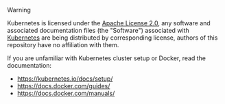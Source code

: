 > [!Warning]
> Kubernetes is licensed under the [Apache License 2.0](https://choosealicense.com/licenses/apache-2.0/#), any software and associated documentation files (the "Software") associated with [Kubernetes](https://github.com/kubernetes/kubernetes) are being distributed by corresponding license, authors of this repository have no affiliation with them.

If you are unfamiliar with Kubernetes cluster setup or Docker, read the documentation:

- https://kubernetes.io/docs/setup/
- https://docs.docker.com/guides/
- https://docs.docker.com/manuals/